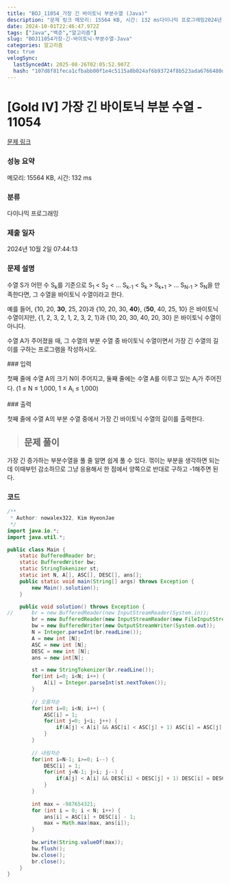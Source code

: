 ```yaml
---
title: "BOJ_11054_가장 긴 바이토닉 부분수열 (Java)"
description: "문제 링크 메모리: 15564 KB, 시간: 132 ms다이나믹 프로그래밍2024년 10월 2일 07:44:13가장 긴 증가하는 부분수열을 풀 줄 알면 쉽게 풀 수 있다. 꺾이는 부분을 생각하면 되는데 이때부턴 감소하므로 그냥 응용해서 한 점에서 양쪽으로 반대로 구하고"
date: 2024-10-01T22:46:47.972Z
tags: ["Java","백준","알고리즘"]
slug: "BOJ11054가장-긴-바이토닉-부분수열-Java"
categories: 알고리즘
toc: true
velogSync:
  lastSyncedAt: 2025-08-26T02:05:52.907Z
  hash: "107d8f81feca1cfbabb00f1e4c5115a8b024af6b93724f8b523ada6766480df7"
---
```


# [Gold IV] 가장 긴 바이토닉 부분 수열 - 11054 
[문제 링크](https://www.acmicpc.net/problem/11054) 
### 성능 요약
메모리: 15564 KB, 시간: 132 ms
### 분류
다이나믹 프로그래밍
### 제출 일자
2024년 10월 2일 07:44:13
### 문제 설명
<p>수열 S가 어떤 수 S<sub>k</sub>를 기준으로 S<sub>1</sub> < S<sub>2</sub> < ... S<sub>k-1</sub> < S<sub>k</sub> > S<sub>k+1</sub> > ... S<sub>N-1</sub> > S<sub>N</sub>을 만족한다면, 그 수열을 바이토닉 수열이라고 한다.</p>
<p>예를 들어, {10, 20, <strong>30</strong>, 25, 20}과 {10, 20, 30, <strong>40</strong>}, {<strong>50</strong>, 40, 25, 10} 은 바이토닉 수열이지만,  {1, 2, 3, 2, 1, 2, 3, 2, 1}과 {10, 20, 30, 40, 20, 30} 은 바이토닉 수열이 아니다.</p>
<p>수열 A가 주어졌을 때, 그 수열의 부분 수열 중 바이토닉 수열이면서 가장 긴 수열의 길이를 구하는 프로그램을 작성하시오.</p>
### 입력 
 <p>첫째 줄에 수열 A의 크기 N이 주어지고, 둘째 줄에는 수열 A를 이루고 있는 A<sub>i</sub>가 주어진다. (1 ≤ N ≤ 1,000, 1 ≤ A<sub>i</sub> ≤ 1,000)</p>
### 출력 
 <p>첫째 줄에 수열 A의 부분 수열 중에서 가장 긴 바이토닉 수열의 길이를 출력한다.</p>


> ## 문제 풀이

가장 긴 증가하는 부분수열을 풀 줄 알면 쉽게 풀 수 있다. 꺾이는 부분을 생각하면 되는데 이때부턴 감소하므로 그냥 응용해서 한 점에서 양쪽으로 반대로 구하고 -1해주면 된다.

### 코드
```java
/**
 * Author: nowalex322, Kim HyeonJae
 */
import java.io.*;
import java.util.*;

public class Main {
	static BufferedReader br;
	static BufferedWriter bw;
	static StringTokenizer st;
	static int N, A[], ASC[], DESC[], ans[];
	public static void main(String[] args) throws Exception {
		new Main().solution();
	}

	public void solution() throws Exception {
//		br = new BufferedReader(new InputStreamReader(System.in));
		br = new BufferedReader(new InputStreamReader(new FileInputStream("input.txt")));
		bw = new BufferedWriter(new OutputStreamWriter(System.out));
		N = Integer.parseInt(br.readLine());
		A = new int [N];
		ASC = new int [N];
		DESC = new int [N];
		ans = new int[N];

		st = new StringTokenizer(br.readLine());
		for(int i=0; i<N; i++) {
			A[i] = Integer.parseInt(st.nextToken());
		}
		
		// 오름차순
		for(int i=0; i<N; i++) {
			ASC[i] = 1;
			for(int j=0; j<i; j++) {
				if(A[j] < A[i] && ASC[i] < ASC[j] + 1) ASC[i] = ASC[j] + 1;
			}
		}
		
		// 내림차순
		for(int i=N-1; i>=0; i--) {
			DESC[i] = 1;
			for(int j=N-1; j>i; j--) {
				if(A[j] < A[i] && DESC[i] < DESC[j] + 1) DESC[i] = DESC[j] + 1;
			}
		}
		
		int max = -987654321;
        for (int i = 0; i < N; i++) {
            ans[i] = ASC[i] + DESC[i] - 1;
            max = Math.max(max, ans[i]);
        }
		
        bw.write(String.valueOf(max));
		bw.flush();
		bw.close();
		br.close();
	}
}

```